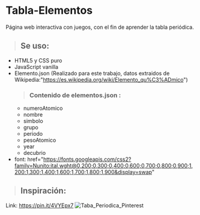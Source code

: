 # Tabla-Elementos
Página web interactiva con juegos, con el fin de aprender la tabla periódica.
> ## Se uso:
* HTML5 y CSS puro
* JavaScript vanilla
* Elemento.json (Realizado para este trabajo, datos extraidos de Wikipedia:"https://es.wikipedia.org/wiki/Elemento_qu%C3%ADmico") 
  > ### Contenido de elementos.json :
    * numeroAtomico
    * nombre
    * simbolo
    * grupo
    * periodo
    * pesoAtomico
    * year
    * decubrio
* font: href="https://fonts.googleapis.com/css2?family=Nunito:ital,wght@0,200;0,300;0,400;0,600;0,700;0,800;0,900;1,200;1,300;1,400;1,600;1,700;1,800;1,900&display=swap"
> ## Inspiración:
Link: https://pin.it/4VYEpx7
![Taba_Periodica_Pinterest](https://repository-images.githubusercontent.com/268389571/6f7caa00-a37a-11ea-811f-780cce8a86dc)

